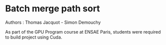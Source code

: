 # Batch merge path sort

Authors : Thomas Jacquot - Simon Demouchy

As part of the GPU Program course at ENSAE Paris, students were required to build project using Cuda.
